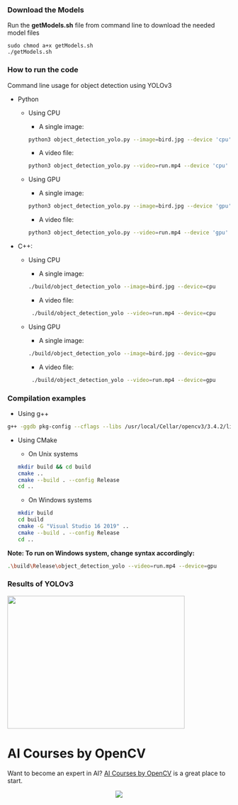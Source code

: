 ### Download the Models

Run the **getModels.sh** file from command line to download the needed model files

	sudo chmod a+x getModels.sh
	./getModels.sh



### How to run the code

Command line usage for object detection using YOLOv3 

* Python

  * Using CPU

    * A single image:
    ```bash
    python3 object_detection_yolo.py --image=bird.jpg --device 'cpu'
    ```

    * A video file:
     ```bash
     python3 object_detection_yolo.py --video=run.mp4 --device 'cpu'
     ```

  * Using GPU

    * A single image:
    ```bash
    python3 object_detection_yolo.py --image=bird.jpg --device 'gpu'
    ```

    * A video file:
     ```bash
     python3 object_detection_yolo.py --video=run.mp4 --device 'gpu'
     ```

       

* C++:

  * Using CPU

    * A single image:

    ```bash
    ./build/object_detection_yolo --image=bird.jpg --device=cpu
    ```

    * A video file:

    ```bash
     ./build/object_detection_yolo --video=run.mp4 --device=cpu
    ```

  * Using GPU

    * A single image:

    ```bash
    ./build/object_detection_yolo --image=bird.jpg --device=gpu
    ```

    * A video file:

    ```bash
     ./build/object_detection_yolo --video=run.mp4 --device=gpu
    ```



### Compilation examples

* Using g++
 
```bash
g++ -ggdb pkg-config --cflags --libs /usr/local/Cellar/opencv3/3.4.2/lib/pkgconfig/opencv.pc object_detection_yolo.cpp -o object_detection_yolo.out
```


* Using CMake

  * On Unix systems

  ```bash
  mkdir build && cd build
  cmake ..
  cmake --build . --config Release
  cd ..
  ```

  * On Windows systems

  ```bash
  mkdir build
  cd build
  cmake -G "Visual Studio 16 2019" ..
  cmake --build . --config Release
  cd ..
  ```

**Note: To run on Windows system, change syntax accordingly:**

```bash
.\build\Release\object_detection_yolo --video=run.mp4 --device=gpu
```

### Results of YOLOv3
<img src = "https://github.com/gulshan-mittal/learnopencv/blob/dev1/ObjectDetection-YOLO/bird_yolo_out_py.jpg" width = 400 height = 300/>


# AI Courses by OpenCV

Want to become an expert in AI? [AI Courses by OpenCV](https://opencv.org/courses/) is a great place to start. 

<a href="https://opencv.org/courses/">
<p align="center"> 
<img src="https://www.learnopencv.com/wp-content/uploads/2020/04/AI-Courses-By-OpenCV-Github.png">
</p>
</a>
